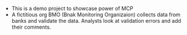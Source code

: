 - This is a demo project to showcase power of MCP
- A fictitious org BMO (Bnak Monitoring Organizaion) collects data from banks and validate the data. Analysts look at validation errors and add their comments. 
